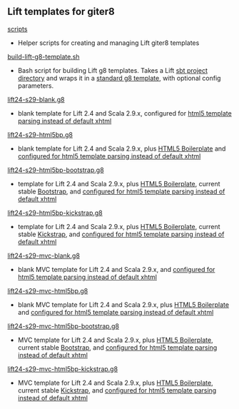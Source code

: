 ## Lift templates for giter8

[scripts][0]

- Helper scripts for creating and managing Lift giter8 templates

[build-lift-g8-template.sh][0]

- Bash script for building Lift g8 templates.  Takes a Lift [sbt project directory][13] and wraps it in a [standard g8 template][14], with optional config parameters.

[lift24-s29-blank.g8][1]

- blank template for Lift 2.4 and Scala 2.9.x, configured for [html5 template parsing instead of default xhtml][12]

[lift24-s29-html5bp.g8][2]

- blank template for Lift 2.4 and Scala 2.9.x, plus [HTML5 Boilerplate][9] and [configured for html5 template parsing instead of default xhtml][12]

[lift24-s29-html5bp-bootstrap.g8][3]

- template for Lift 2.4 and Scala 2.9.x, plus [HTML5 Boilerplate][9], current stable [Bootstrap][10], and [configured for html5 template parsing instead of default xhtml][12]

[lift24-s29-html5bp-kickstrap.g8][4]

- template for Lift 2.4 and Scala 2.9.x, plus [HTML5 Boilerplate][9], current stable [Kickstrap][11], and [configured for html5 template parsing instead of default xhtml][12]

[lift24-s29-mvc-blank.g8][5]

- blank MVC template for Lift 2.4 and Scala 2.9.x, and [configured for html5 template parsing instead of default xhtml][12]

[lift24-s29-mvc-html5bp.g8][6]

- blank MVC template for Lift 2.4 and Scala 2.9.x, plus [HTML5 Boilerplate][9] and [configured for html5 template parsing instead of default xhtml][12]

[lift24-s29-mvc-html5bp-bootstrap.g8][7]

- MVC template for Lift 2.4 and Scala 2.9.x, plus [HTML5 Boilerplate][9], current stable [Bootstrap][10], and [configured for html5 template parsing instead of default xhtml][12]

[lift24-s29-mvc-html5bp-kickstrap.g8][8]

- MVC template for Lift 2.4 and Scala 2.9.x, plus [HTML5 Boilerplate][9], current stable [Kickstrap][11], and [configured for html5 template parsing instead of default xhtml][12]

[0]: http://github.com/lift-stack/giter8-templates
[1]: http://github.com/lift-stack/lift24-s29-blank.g8
[2]: http://github.com/lift-stack/lift24-s29-html5bp.g8
[3]: http://github.com/lift-stack/lift24-s29-html5bp-bootstrap.g8
[4]: http://github.com/lift-stack/lift24-s29-html5bp-kickstrap.g8
[5]: http://github.com/lift-stack/lift24-s29-mvc-blank.g8
[6]: http://github.com/lift-stack/lift24-s29-mvc-html5bp.g8
[7]: http://github.com/lift-stack/lift24-s29-mvc-html5bp-bootstrap.g8
[8]: http://github.com/lift-stack/lift24-s29-mvc-html5bp-kickstrap.g8
[9]: http://html5boilerplate.com/
[10]: http://twitter.github.com/bootstrap/
[11]: http://ajkochanowicz.github.com/Kickstrap/
[12]: http://www.assembla.com/spaces/liftweb/wiki/HtmlProperties_XHTML_and_HTML5
[13]: https://github.com/lift/lift_24_sbt
[14]: https://github.com/n8han/giter8#readme
